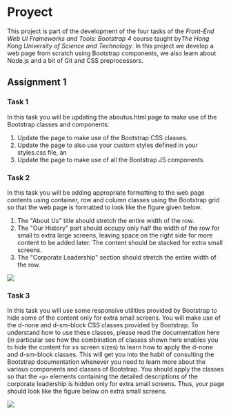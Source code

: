 # Proyect

This project is part of the development of the four tasks of the *Front-End Web UI Frameworks and Tools: Bootstrap 4* course taught by*The Hong Kong University of Science and Technology*. In this project we develop a web page from scratch using Bootstrap components, we also learn about Node.js and a bit of Git and CSS preprocessors.

## Assignment 1

### Task 1

In this task you will be updating the aboutus.html page to make use of the Bootstrap classes and components:

1. Update the page to make use of the Bootstrap CSS classes.
2. Update the page to also use your custom styles defined in your styles.css file, an
3. Update the page to make use of all the Bootstrap JS components.

### Task 2

In this task you will be adding appropriate formatting to the web page contents using container, row and column classes using the Bootstrap grid so that the web page is formatted to look like the figure given below. 

1. The "About Us" title should stretch the entire width of the row. 
2. The "Our History" part should occupy only half the width of the row for small to extra large screens, leaving space on the right side for more content to be added later. The content should be stacked for extra small screens.
3. The "Corporate Leadership" section should stretch the entire width of the row.

![](https://bootstrap4-hong-kong.herokuapp.com/img/full_screen_assingment1.png)

### Task 3

In this task you will use some responsive utilities provided by Bootstrap to hide some of the content only for extra small screens. You will make use of the d-none and d-sm-block CSS classes provided by Bootstrap. To understand how to use these classes, please read the documentation here (in particular see how the combination of classes shown here enables you to hide the content for xs screen sizes) to learn how to apply the d-none and d-sm-block classes. This will get you into the habit of consulting the Bootstrap documentation whenever you need to learn more about the various components and classes of Bootstrap. You should apply the classes so that the ```<p>``` elements containing the detailed descriptions of the corporate leadership is hidden only for extra small screens. Thus, your page should look like the figure below on extra small screens.

![](https://bootstrap4-hong-kong.herokuapp.com/img/movil_screen_assignment1.png)
